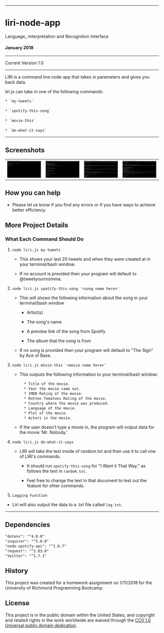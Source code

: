 -----------------------------------------
# liri-node-app
Language_ Interpretation and Recognition Interface


#### January 2018 


-----------------------------------------

Current Version 1.0

---

LIRI is a command line node app that takes in parameters and gives you back data.

liri.js can take in one of the following commands:

    * `my-tweets`

    * `spotify-this-song`

    * `movie-this`

    * `do-what-it-says`

---

## Screenshots

<table>
    <tr>
        <td>
            <img alt="open opps 1" src="assets/screenshots/liri01.jpg">
        </td>
        <td>
            <img alt="open opps 1" src="assets/screenshots/liri02.jpg">
        </td>
        <td>
            <img alt="open opps 1" src="assets/screenshots/liri03.jpg">
        </td>
        <td>
            <img alt="open opps 1" src="assets/screenshots/liri04.jpg">
        </td>
    </tr>
</table>

## How you can help

* Please let us know if you find any errors or if you have ways to achieve better efficiency.

## More Project Details

### What Each Command Should Do

1. `node liri.js my-tweets`

   * This shows your last 20 tweets and when they were created at in your terminal/bash window.

   * If no account is provided then your program will default to @tweetyourmomma.

2. `node liri.js spotify-this-song '<song name here>'`

   * This will shows the following information about the song in your terminal/bash window
     
     * Artist(s)
     
     * The song's name
     
     * A preview link of the song from Spotify
     
     * The album that the song is from

   * If no song is provided then your program will default to "The Sign" by Ace of Base.

3. `node liri.js movie-this '<movie name here>'`

   * This outputs the following information to your terminal/bash window:

     ```
       * Title of the movie.
       * Year the movie came out.
       * IMDB Rating of the movie.
       * Rotten Tomatoes Rating of the movie.
       * Country where the movie was produced.
       * Language of the movie.
       * Plot of the movie.
       * Actors in the movie.
     ```

   * If the user doesn't type a movie in, the program will output data for the movie 'Mr. Nobody.'

4. `node liri.js do-what-it-says`
   
   * LIRI will take the text inside of random.txt and then use it to call one of LIRI's commands.
     
     * It should run `spotify-this-song` for "I Want it That Way," as follows the text in `random.txt`.
     
     * Feel free to change the text in that document to test out the feature for other commands.

5. `Logging Function`

* Liri will also output the data to a .txt file called `log.txt`.

- - -


## Dependencies
    
    "dotenv": "^4.0.0"
    "inquirer": "^5.0.0"   
    "node-spotify-api": "^1.0.7"
    "request": "^2.83.0"
    "twitter": "^1.7.1"

## History

This project was created for a homework assignment on 1/11/2018 for the University of Richmond Programming Bootcamp.

## License

This project is in the public domain within the United States, and
copyright and related rights in the work worldwide are waived through
the [CC0 1.0 Universal public domain dedication](https://creativecommons.org/publicdomain/zero/1.0/).
